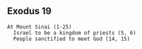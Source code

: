 ## Exodus 19

```
At Mount Sinai (1-25)
  Israel to be a kingdom of priests (5, 6)
  People sanctified to meet God (14, 15)
```
